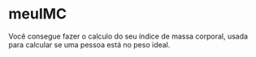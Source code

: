 # meuIMC
Você consegue fazer o calculo do seu índice de massa corporal,  usada para calcular se uma pessoa está no peso ideal. 

